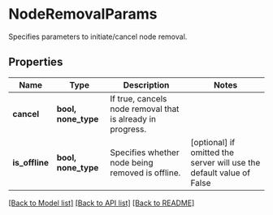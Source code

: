 # NodeRemovalParams

Specifies parameters to initiate/cancel node removal.

## Properties
Name | Type | Description | Notes
------------ | ------------- | ------------- | -------------
**cancel** | **bool, none_type** | If true, cancels node removal that is already in progress. | 
**is_offline** | **bool, none_type** | Specifies whether node being removed is offline. | [optional]  if omitted the server will use the default value of False

[[Back to Model list]](../README.md#documentation-for-models) [[Back to API list]](../README.md#documentation-for-api-endpoints) [[Back to README]](../README.md)


